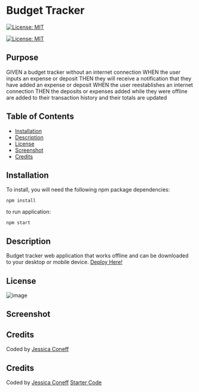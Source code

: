 # Budget Tracker
[![License: MIT](https://img.shields.io/badge/License-ISC-yellow.svg)](https://opensource.org/licenses/ISC)

[![License: MIT](https://img.shields.io/badge/License-ISC-yellow.svg)](https://opensource.org/licenses/ISC)
## Purpose
GIVEN a budget tracker without an internet connection
WHEN the user inputs an expense or deposit
THEN they will receive a notification that they have added an expense or deposit
WHEN the user reestablishes an internet connection
THEN the deposits or expenses added while they were offline are added to their transaction history and their totals are updated

## Table of Contents
* [Installation](#Installation)
* [Description](#Description)
* [License](#License)
* [Screenshot](#Screenshot)
* [Credits](#Credits)

## Installation
To install, you will need the following npm package dependencies: 
```
npm install
```
to run application:

```npm start``` 

## Description
Budget tracker web application that works offline and can be downloaded to your desktop or mobile device.
[Deploy Here!](https://stormy-basin-21110.herokuapp.com/)


## License
![image](https://user-images.githubusercontent.com/65797801/111203173-0aa5df80-859b-11eb-8471-d78d5311e0ce.png)

## Screenshot


## Credits
Coded by [Jessica Coneff](https://github.com/jconeff)


## Credits
Coded by [Jessica Coneff](https://github.com/jconeff)  [Starter Code](https://github.com/coding-boot-camp/symmetrical-bassoon)
